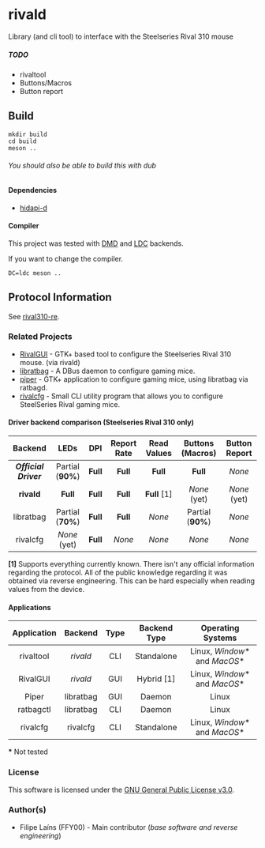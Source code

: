 # rivald

Library (and cli tool) to interface with the Steelseries Rival 310 mouse

##### TODO
  * rivaltool
  * Buttons/Macros
  * Button report

## Build

```
mkdir build
cd build
meson ..
```
###### You should also be able to build this with dub

#### Dependencies
  * [hidapi-d](https://github.com/FFY00/hidapi-d)

#### Compiler
This project was tested with [DMD](https://github.com/dlang/dmd) and [LDC](https://github.com/ldc-developers/ldc) backends.

If you want to change the compiler.
```
DC=ldc meson ..
```

## Protocol Information
See [rival310-re](https://github.com/FFY00/rival310-re).

### Related Projects
  * [RivalGUI](https://github.com/FFY00/rivalgui) - GTK+ based tool to configure the Steelseries Rival 310 mouse. (via rivald)
  * [libratbag](https://github.com/libratbag/libratbag) - A DBus daemon to configure gaming mice.
  * [piper](https://github.com/libratbag/piper) - GTK+ application to configure gaming mice, using libratbag via ratbagd.
  * [rivalcfg](https://github.com/flozz/rivalcfg) - Small CLI utility program that allows you to configure SteelSeries Rival gaming mice.

#### Driver backend comparison (Steelseries Rival 310 only)

Backend | LEDs | DPI | Report Rate | Read Values | Buttons (Macros) | Button Report
:---: | :---: | :---: | :---: | :---: | :---: | :---:
***Official Driver*** | Partial (**90%**) | **Full** | **Full** | **Full** |  **Full** | *None*
**rivald** | **Full** | **Full** | **Full** | **Full** [1] | *None* (yet) | *None* (yet)
libratbag | Partial (**70%**) | **Full** | **Full** | *None* | Partial (**90%**) | *None*
rivalcfg | *None* (yet) | **Full** | *None* | *None* | *None* | *None*

**[1]**
Supports everything currently known. There isn't any official information regarding the protocol. All of the public knowledge regarding it was obtained via reverse engineering. This can be hard especially when reading values from the device.

#### Applications

Application | Backend | Type | Backend Type | Operating Systems
:---: | :---: | :---: | :---: | :---:
rivaltool | *rivald* | CLI | Standalone | Linux, *Window** and *MacOS**
RivalGUI | *rivald* | GUI | Hybrid [1] | Linux, *Window** and *MacOS**
Piper | libratbag | GUI | Daemon | Linux
ratbagctl | libratbag | CLI | Daemon | Linux
rivalcfg | rivalcfg | CLI | Standalone | Linux, *Window** and *MacOS**

__*__
Not tested

### License
This software is licensed under the [GNU General Public License v3.0](https://www.gnu.org/licenses/gpl-3.0.en.html).

### Author(s)
  * Filipe Laíns (FFY00) - Main contributor (*base software and reverse engineering*)